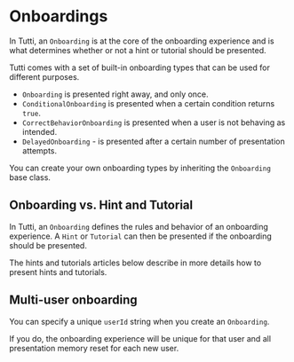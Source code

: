 # Onboardings

In Tutti, an ``Onboarding`` is at the core of the onboarding experience and is what determines whether or not a hint or tutorial should be presented.

Tutti comes with a set of built-in onboarding types that can be used for different purposes. 

* ``Onboarding`` is presented right away, and only once.
* ``ConditionalOnboarding`` is presented when a certain condition returns `true`.
* ``CorrectBehaviorOnboarding`` is presented when a user is not behaving as intended.
* ``DelayedOnboarding`` - is presented after a certain number of presentation attempts.

You can create your own onboarding types by inheriting the `Onboarding` base class.


## Onboarding vs. Hint and Tutorial

In Tutti, an ``Onboarding`` defines the rules and behavior of an onboarding experience. A ``Hint`` or ``Tutorial`` can then be presented if the onboarding should be presented.

The hints and tutorials articles below describe in more details how to present hints and tutorials.


## Multi-user onboarding

You can specify a unique `userId` string when you create an `Onboarding`. 

If you do, the onboarding experience will be unique for that user and all presentation memory reset for each new user.
